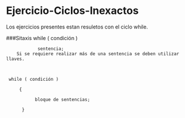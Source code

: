 # Ejercicio-Ciclos-Inexactos
Los ejercicios presentes estan resuletos con el ciclo while.

###Sitaxis
    while ( condición )    

                sentencia;
        Si se requiere realizar más de una sentencia se deben utilizar llaves.    

   

     while ( condición )    

         {

               bloque de sentencias;

          }

 
